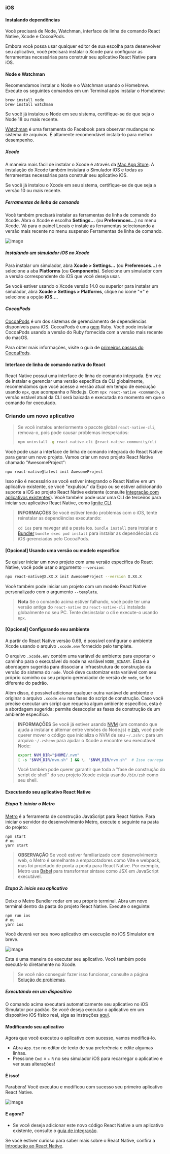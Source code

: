 ### iOS

#### Instalando dependências
Você precisará de Node, Watchman, interface de linha de comando React Native, Xcode e CocoaPods.

Embora você possa usar qualquer editor de sua escolha para desenvolver seu aplicativo, você precisará instalar o Xcode para configurar as ferramentas necessárias para construir seu aplicativo React Native para iOS.

#### Node e Watchman
Recomendamos instalar o Node e o Watchman usando o Homebrew. Execute os seguintes comandos em um Terminal após instalar o Homebrew:

```
brew install node
brew install watchman
```

Se você já instalou o Node em seu sistema, certifique-se de que seja o Node 18 ou mais recente.

[Watchman](https://facebook.github.io/watchman) é uma ferramenta do Facebook para observar mudanças no sistema de arquivos. É altamente recomendável instalá-lo para melhor desempenho.

##### Xcode
A maneira mais fácil de instalar o Xcode é através da [Mac App Store](https://itunes.apple.com/us/app/xcode/id497799835?mt=12). A instalação do Xcode também instalará o Simulador iOS e todas as ferramentas necessárias para construir seu aplicativo iOS.

Se você já instalou o Xcode em seu sistema, certifique-se de que seja a versão 10 ou mais recente.

##### Ferramentas de linha de comando
Você também precisará instalar as ferramentas de linha de comando do Xcode. Abra o Xcode e escolha **Settings...** (ou **Preferences...**)  no menu Xcode. Vá para o painel Locais e instale as ferramentas selecionando a versão mais recente no menu suspenso Ferramentas de linha de comando.

![image](https://github.com/tavaresgerson/reactnativedocbr/assets/22455192/79daecf4-41df-45e4-bdfd-34120ecb2d9b)

##### Instalando um simulador iOS no Xcode
Para instalar um simulador, abra **Xcode > Settings...** (ou **Preferences...**) e selecione a aba **Platforms** (ou **Components**). Selecione um simulador com a versão correspondente do iOS que você deseja usar.

Se você estiver usando o Xcode versão 14.0 ou superior para instalar um simulador, abra **Xcode > Settings > Platforms**, clique no ícone "**+**" e selecione a opção **iOS…**.

##### CocoaPods
[CocoaPods](https://cocoapods.org/) é um dos sistemas de gerenciamento de dependências disponíveis para iOS. CocoaPods é uma [gem](https://en.wikipedia.org/wiki/RubyGems) Ruby. Você pode instalar CocoaPods usando a versão do Ruby fornecida com a versão mais recente do macOS.

Para obter mais informações, visite o guia de [primeiros passos do CocoaPods](https://guides.cocoapods.org/using/getting-started.html).

#### Interface de linha de comando nativa do React
React Native possui uma interface de linha de comando integrada. Em vez de instalar e gerenciar uma versão específica da CLI globalmente, recomendamos que você acesse a versão atual em tempo de execução usando `npx`, que acompanha o Node.js. Com `npx react-native <command>`, a versão estável atual da CLI será baixada e executada no momento em que o comando for executado.

### Criando um novo aplicativo

> Se você instalou anteriormente o pacote global `react-native-cli`, remova-o, pois pode causar problemas inesperados:
> ```bash
> npm uninstall -g react-native-cli @react-native-community/cli
> ```

Você pode usar a interface de linha de comando integrada do React Native para gerar um novo projeto. Vamos criar um novo projeto React Native chamado "AwesomeProject":

```bash
npx react-native@latest init AwesomeProject
```

Isso não é necessário se você estiver integrando o React Native em um aplicativo existente, se você "expulsou" da Expo ou se estiver adicionando suporte a iOS ao projeto React Native existente (consulte [Integração com aplicativos existentes](/docs/integration-with-existing-apps.md)). Você também pode usar uma CLI de terceiros para iniciar seu aplicativo React Native, como [Ignite CLI](https://github.com/infinitered/ignite).

> **INFORMAÇÕES**
> Se você estiver tendo problemas com o iOS, tente reinstalar as dependências executando:
> 
> `cd ios` para navegar até a pasta ios.
> `bundle install` para instalar o [Bundler](https://bundler.io/)
> `bundle exec pod install` para instalar as dependências do iOS gerenciadas pelo CocoaPods.

#### [Opcional] Usando uma versão ou modelo específico
Se quiser iniciar um novo projeto com uma versão específica do React Native, você pode usar o argumento `--version`:

```bash
npx react-native@X.XX.X init AwesomeProject --version X.XX.X
```

Você também pode iniciar um projeto com um modelo React Native personalizado com o argumento `--template`.

> **Nota** Se o comando acima estiver falhando, você pode ter uma versão antiga do `react-native` ou `react-native-cli` instalada globalmente no seu PC. Tente desinstalar o cli e execute-o usando `npx`.

#### [Opcional] Configurando seu ambiente
A partir do React Native versão 0.69, é possível configurar o ambiente Xcode usando o arquivo `.xcode.env` fornecido pelo template.

O arquivo `.xcode.env` contém uma variável de ambiente para exportar o caminho para o executável do node na variável `NODE_BINARY`. Esta é a abordagem sugerida para dissociar a infraestrutura de construção da versão do sistema do `node`. Você deve customizar esta variável com seu próprio caminho ou seu próprio gerenciador de versão de `node`, se for diferente do padrão.

Além disso, é possível adicionar qualquer outra variável de ambiente e originar o arquivo `.xcode.env` nas fases do script de construção. Caso você precise executar um script que requeira algum ambiente específico, esta é a abordagem sugerida: permite desacoplar as fases de construção de um ambiente específico.

> **INFORMAÇÕES**
> Se você já estiver usando [NVM](https://nvm.sh/) (um comando que ajuda a instalar e alternar entre versões do Node.js) e [zsh](https://ohmyz.sh/), você pode querer mover o código que inicializa o NVM de seu `~/.zshrc` para um arquivo `~/.zshenv` para ajudar o Xcode a encontre seu executável Node:
> 
> ```bash
> export NVM_DIR="$HOME/.nvm"
> [ -s "$NVM_DIR/nvm.sh" ] && \. "$NVM_DIR/nvm.sh"  # Isso carrega o nvm
> ```
>
> Você também pode querer garantir que toda a "fase de construção do script de shell" do seu projeto Xcode esteja usando `/bin/zsh` como seu shell.

#### Executando seu aplicativo React Native

##### Etapa 1: iniciar o Metro
[Metro](https://facebook.github.io/metro/) é a ferramenta de construção JavaScript para React Native. Para iniciar o servidor de desenvolvimento Metro, execute o seguinte na pasta do projeto:

```
npm start
# ou
yarn start
```

> **OBSERVAÇÃO**
> Se você estiver familiarizado com desenvolvimento web, o Metro é semelhante a empacotadores como Vite e webpack, mas foi projetado de ponta a ponta para React Native. Por exemplo, Metro usa [Babel](https://babel.dev/) para transformar sintaxe como JSX em JavaScript executável.

##### Etapa 2: inicie seu aplicativo
Deixe o Metro Bundler rodar em seu próprio terminal. Abra um novo terminal dentro da pasta do projeto React Native. Execute o seguinte:

```
npm run ios
# ou
yarn ios
```

Você deverá ver seu novo aplicativo em execução no iOS Simulator em breve.

![image](https://github.com/tavaresgerson/reactnativedocbr/assets/22455192/8042a459-ead2-4b1a-ba59-41b673d9b7d8)

Esta é uma maneira de executar seu aplicativo. Você também pode executá-lo diretamente no Xcode.

> Se você não conseguir fazer isso funcionar, consulte a página [Solução de problemas](/docs/troubleshooting.md).

##### Executando em um dispositivo
O comando acima executará automaticamente seu aplicativo no iOS Simulator por padrão. Se você deseja executar o aplicativo em um dispositivo iOS físico real, siga as instruções [aqui](/docs/running-on-device.md).

#### Modificando seu aplicativo
Agora que você executou o aplicativo com sucesso, vamos modificá-lo.

* Abra `App.tsx` no editor de texto de sua preferência e edite algumas linhas.
* Pressione `Cmd ⌘` + `R` no seu simulador iOS para recarregar o aplicativo e ver suas alterações!

#### É isso!
Parabéns! Você executou e modificou com sucesso seu primeiro aplicativo React Native.

![image](https://github.com/tavaresgerson/reactnativedocbr/assets/22455192/bc864112-bd55-43b6-8369-9d78e896376e)

#### E agora?

* Se você deseja adicionar este novo código React Native a um aplicativo existente, consulte o [guia de integração](/docs/integration-with-existing-apps.md).

Se você estiver curioso para saber mais sobre o React Native, confira a [Introdução ao React Native](https://reactnative.dev/docs/getting-started.md).
